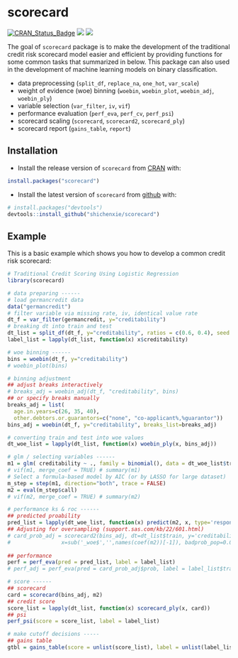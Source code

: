 # scorecard

[![CRAN\_Status\_Badge](https://www.r-pkg.org/badges/version/scorecard)](https://cran.r-project.org/package=scorecard)
[![](http://cranlogs.r-pkg.org/badges/grand-total/scorecard)](https://cran.r-project.org/package=scorecard)
[![](http://cranlogs.r-pkg.org/badges/scorecard)](https://cran.r-project.org/package=scorecard)


The goal of `scorecard` package is to make the development of the traditional credit risk scorecard model easier and efficient by providing functions for some common tasks that summarized in below. This package can also used in the development of machine learning models on binary classification. 

- data preprocessing (`split_df`, `replace_na`, `one_hot`, `var_scale`)
- weight of evidence (woe) binning (`woebin`, `woebin_plot`, `woebin_adj`, `woebin_ply`)
- variable selection (`var_filter`, `iv`, `vif`)
- performance evaluation (`perf_eva`, `perf_cv`, `perf_psi`)
- scorecard scaling (`scorecard`, `scorecard2`, `scorecard_ply`)
- scorecard report (`gains_table`, `report`)


## Installation

- Install the release version of `scorecard` from [CRAN](https://cran.r-project.org/package=scorecard) with:
``` r
install.packages("scorecard")
```

- Install the latest version of `scorecard` from [github](https://github.com/ShichenXie/scorecard) with:
``` r
# install.packages("devtools")
devtools::install_github("shichenxie/scorecard")
```

## Example

This is a basic example which shows you how to develop a common credit risk scorecard:

``` r
# Traditional Credit Scoring Using Logistic Regression
library(scorecard)

# data preparing ------
# load germancredit data
data("germancredit")
# filter variable via missing rate, iv, identical value rate
dt_f = var_filter(germancredit, y="creditability")
# breaking dt into train and test
dt_list = split_df(dt_f, y="creditability", ratios = c(0.6, 0.4), seed = 30)
label_list = lapply(dt_list, function(x) x$creditability)

# woe binning ------
bins = woebin(dt_f, y="creditability")
# woebin_plot(bins)

# binning adjustment
## adjust breaks interactively
# breaks_adj = woebin_adj(dt_f, "creditability", bins) 
## or specify breaks manually
breaks_adj = list(
  age.in.years=c(26, 35, 40),
  other.debtors.or.guarantors=c("none", "co-applicant%,%guarantor"))
bins_adj = woebin(dt_f, y="creditability", breaks_list=breaks_adj)

# converting train and test into woe values
dt_woe_list = lapply(dt_list, function(x) woebin_ply(x, bins_adj))

# glm / selecting variables ------
m1 = glm( creditability ~ ., family = binomial(), data = dt_woe_list$train)
# vif(m1, merge_coef = TRUE) # summary(m1)
# Select a formula-based model by AIC (or by LASSO for large dataset)
m_step = step(m1, direction="both", trace = FALSE)
m2 = eval(m_step$call)
# vif(m2, merge_coef = TRUE) # summary(m2)

# performance ks & roc ------
## predicted proability
pred_list = lapply(dt_woe_list, function(x) predict(m2, x, type='response'))
## Adjusting for oversampling (support.sas.com/kb/22/601.html)
# card_prob_adj = scorecard2(bins_adj, dt=dt_list$train, y='creditability', 
#                x=sub('_woe$','',names(coef(m2))[-1]), badprob_pop=0.03, return_prob=TRUE)
                
## performance
perf = perf_eva(pred = pred_list, label = label_list)
# perf_adj = perf_eva(pred = card_prob_adj$prob, label = label_list$train)

# score ------
## scorecard
card = scorecard(bins_adj, m2)
## credit score
score_list = lapply(dt_list, function(x) scorecard_ply(x, card))
## psi
perf_psi(score = score_list, label = label_list)

# make cutoff decisions -----
## gains table
gtbl = gains_table(score = unlist(score_list), label = unlist(label_list))

```

